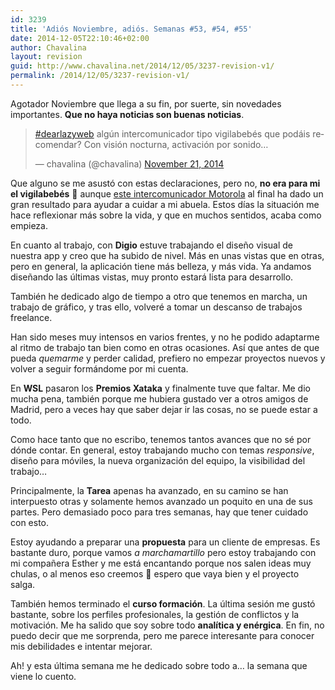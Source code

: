 ```yaml
---
id: 3239
title: 'Adiós Noviembre, adiós. Semanas #53, #54, #55'
date: 2014-12-05T22:10:46+02:00
author: Chavalina
layout: revision
guid: http://www.chavalina.net/2014/12/05/3237-revision-v1/
permalink: /2014/12/05/3237-revision-v1/
---
```

Agotador Noviembre que llega a su fin, por suerte, sin novedades importantes. **Que no haya noticias son buenas noticias**.

<blockquote class="twitter-tweet" lang="en">
  <p>
    <a href="https://twitter.com/hashtag/dearlazyweb?src=hash">#dearlazyweb</a> algún intercomunicador tipo vigilabebés que podáis recomendar? Con visión nocturna, activación por sonido…
  </p>
  
  <p>
    &mdash; chavalina (@chavalina) <a href="https://twitter.com/chavalina/status/535745738798809089">November 21, 2014</a>
  </p>
</blockquote>



Que alguno se me asustó con estas declaraciones, pero no, **no era para mi el vigilabebés** 🙂 aunque [este intercomunicador Motorola](http://www.amazon.es/gp/product/B005IWH0VM/ref=as_li_ss_tl?ie=UTF8&camp=3626&creative=24822&creativeASIN=B005IWH0VM&linkCode=as2&tag=chavadiari-21) al final ha dado un gran resultado para ayudar a cuidar a mi abuela. Estos días la situación me hace reflexionar más sobre la vida, y que en muchos sentidos, acaba como empieza.

En cuanto al trabajo, con **Digio** estuve trabajando el diseño visual de nuestra app y creo que ha subido de nivel. Más en unas vistas que en otras, pero en general, la aplicación tiene más belleza, y más vida. Ya andamos diseñando las últimas vistas, muy pronto estará lista para desarrollo. 

También he dedicado algo de tiempo a otro que tenemos en marcha, un trabajo de gráfico, y tras ello, volveré a tomar un descanso de trabajos freelance.

Han sido meses muy intensos en varios frentes, y no he podido adaptarme al ritmo de trabajo tan bien como en otras ocasiones. Así que antes de que pueda _quemarme_ y perder calidad, prefiero no empezar proyectos nuevos y volver a seguir formándome por mi cuenta.

En **WSL** pasaron los **Premios Xataka** y finalmente tuve que faltar. Me dio mucha pena, también porque me hubiera gustado ver a otros amigos de Madrid, pero a veces hay que saber dejar ir las cosas, no se puede estar a todo.

Como hace tanto que no escribo, tenemos tantos avances que no sé por dónde contar. En general, estoy trabajando mucho con temas _responsive_, diseño para móviles, la nueva organización del equipo, la visibilidad del trabajo… 

Principalmente, la **Tarea** apenas ha avanzado, en su camino se han interpuesto otras y solamente hemos avanzado un poquito en una de sus partes. Pero demasiado poco para tres semanas, hay que tener cuidado con esto.

Estoy ayudando a preparar una **propuesta** para un cliente de empresas. Es bastante duro, porque vamos _a marchamartillo_ pero estoy trabajando con mi compañera Esther y me está encantando porque nos salen ideas muy chulas, o al menos eso creemos 🙂 espero que vaya bien y el proyecto salga.

También hemos terminado el **curso formación**. La última sesión me gustó bastante, sobre los perfiles profesionales, la gestión de conflictos y la motivación. Me ha salido que soy sobre todo **analítica y enérgica**. En fin, no puedo decir que me sorprenda, pero me parece interesante para conocer mis debilidades e intentar mejorar.

Ah! y esta última semana me he dedicado sobre todo a… la semana que viene lo cuento.